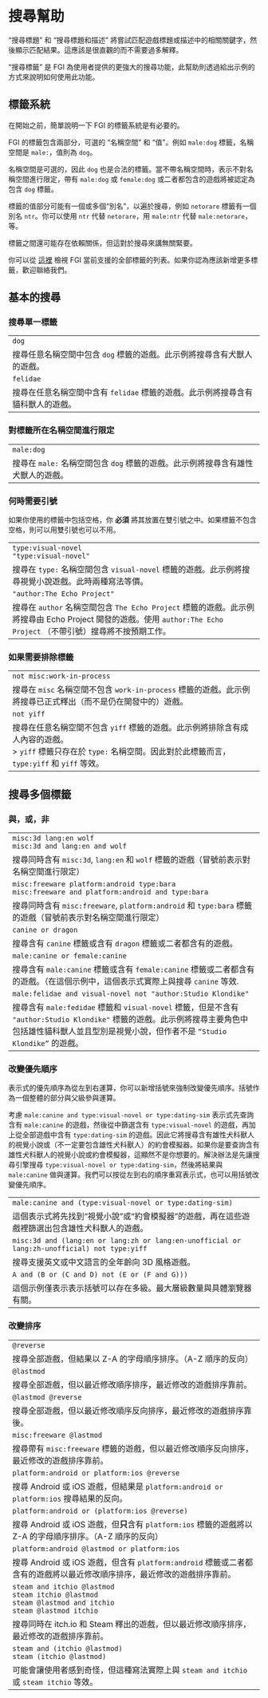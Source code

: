 # 搜尋幫助

“搜尋標題” 和 “搜尋標題和描述” 將嘗試匹配遊戲標題或描述中的相關關鍵字，然後顯示匹配結果。這應該是很直觀的而不需要過多解釋。

“搜尋標籤” 是 FGI 為使用者提供的更強大的搜尋功能，此幫助則透過給出示例的方式來說明如何使用此功能。

## 標籤系統

在開始之前，簡單說明一下 FGI 的標籤系統是有必要的。

FGI 的標籤包含兩部分，可選的 “名稱空間” 和 “值”。例如 `male:dog` 標籤，名稱空間是 `male:`，值則為 `dog`。

名稱空間是可選的，因此 `dog` 也是合法的標籤。當不帶名稱空間時，表示不對名稱空間進行限定，帶有 `male:dog` 或 `female:dog` 或二者都包含的遊戲將被認定為包含 `dog` 標籤。

標籤的值部分可能有一個或多個“別名”，以遍於搜尋，例如 `netorare` 標籤有一個別名 `ntr`。你可以使用 `ntr` 代替 `netorare`，用 `male:ntr` 代替 `male:netorare`，等。

標籤之間還可能存在依賴關係，但這對於搜尋來講無關緊要。

你可以從 [這裡](https://github.com/FurryGamesIndex/games/blob/master/doc/tags.zh-tw.md) 檢視 FGI 當前支援的全部標籤的列表。如果你認為應該新增更多標籤，歡迎聯絡我們。

## 基本的搜尋

### 搜尋單一標籤

| |
|-|
| `dog` |
| 搜尋任意名稱空間中包含 `dog` 標籤的遊戲。此示例將搜尋含有犬獸人的遊戲。 |
| `felidae` |
| 搜尋在任意名稱空間中含有 `felidae` 標籤的遊戲。此示例將搜尋含有貓科獸人的遊戲。 |

### 對標籤所在名稱空間進行限定

| |
|-|
| `male:dog` |
| 搜尋在 `male:` 名稱空間包含 `dog` 標籤的遊戲。此示例將搜尋含有雄性犬獸人的遊戲。 |

### 何時需要引號

如果你使用的標籤中包括空格，你 **必須** 將其放置在雙引號之中。如果標籤不包含空格，則可以用雙引號也可以不用。

| |
|-|
| `type:visual-novel`<br>`"type:visual-novel"` |
| 搜尋在 `type:` 名稱空間包含 `visual-novel` 標籤的遊戲。此示例將搜尋視覺小說遊戲。此時兩種寫法等價。 |
| `"author:The Echo Project"` |
| 搜尋在 `author` 名稱空間包含 `The Echo Project` 標籤的遊戲。此示例將搜尋由 Echo Project 開發的遊戲。使用 `author:The Echo Project` （不帶引號）搜尋將不按預期工作。 |

### 如果需要排除標籤

| |
|-|
| `not misc:work-in-process` |
| 搜尋在 `misc` 名稱空間不包含 `work-in-process` 標籤的遊戲。此示例將搜尋已正式釋出（而不是仍在開發中的）遊戲。 |
| `not yiff` |
| 搜尋在任意名稱空間不包含 `yiff` 標籤的遊戲。此示例將排除含有成人內容的遊戲。<br> > `yiff` 標籤只存在於 `type:` 名稱空間。因此對於此標籤而言，`type:yiff` 和 `yiff` 等效。 |

## 搜尋多個標籤

### 與，或，非

| |
|-|
| `misc:3d lang:en wolf`<br>`misc:3d and lang:en and wolf` |
| 搜尋同時含有 `misc:3d`, `lang:en` 和 `wolf` 標籤的遊戲（冒號前表示對名稱空間進行限定） |
| `misc:freeware platform:android type:bara`<br>`misc:freeware and platform:android and type:bara` |
| 搜尋同時含有 `misc:freeware`, `platform:android` 和 `type:bara` 標籤的遊戲（冒號前表示對名稱空間進行限定） |
| `canine or dragon` |
| 搜尋含有 `canine` 標籤或含有 `dragon` 標籤或二者都含有的遊戲。 |
| `male:canine or female:canine` |
| 搜尋含有 `male:canine` 標籤或含有 `female:canine` 標籤或二者都含有的遊戲。（在這個示例中，這個表示式實際上與搜尋 `canine` 等效. |
| `male:felidae and visual-novel not "author:Studio Klondike"` |
| 搜尋含有 `male:fedidae` 標籤和 `visual-novel` 標籤，但是不含有 `"author:Studio Klondike"` 標籤的遊戲。此示例將搜尋主要角色中包括雄性貓科獸人並且型別是視覺小說，但作者不是 `“Studio Klondike”` 的遊戲。 |

### 改變優先順序

表示式的優先順序為從左到右運算，你可以新增括號來強制改變優先順序。括號作為一個整體的部分與父級參與運算。

考慮 `male:canine and type:visual-novel or type:dating-sim` 表示式先查詢含有 `male:canine` 的遊戲，然後從中篩選含有 `type:visual-novel` 的遊戲，再加上從全部遊戲中含有 `type:dating-sim` 的遊戲。因此它將搜尋含有雄性犬科獸人的視覺小說或（不一定要包含雄性犬科獸人）的約會模擬器。如果你是要查詢含有雄性犬科獸人的視覺小說或約會模擬器，這顯然不是你想要的。解決辦法是先讓搜尋引擎搜尋 `type:visual-novel or type:dating-sim`，然後將結果與 `male:canine` 做與運算。我們可以按從左到右的順序重寫表示式，也可以用括號改變優先順序。

| |
|-|
| `male:canine and (type:visual-novel or type:dating-sim)` |
| 這個表示式將先找到“視覺小說”或“約會模擬器”的遊戲，再在這些遊戲裡篩選出包含雄性犬科獸人的遊戲。 |
| `misc:3d and (lang:en or lang:zh or lang:en-unofficial or lang:zh-unofficial) not type:yiff` |
| 搜尋支援英文或中文語言的全年齡向 3D 風格遊戲。 |
| `A and (B or (C and D) not (E or (F and G)))` |
| 這個示例僅表示表示括號可以存在多級。最大層級數量與具體瀏覽器有關。 |

### 改變排序

| |
|-|
| `@reverse` |
| 搜尋全部遊戲，但結果以 Z-A 的字母順序排序。（A-Z 順序的反向） |
| `@lastmod` |
| 搜尋全部遊戲，但以最近修改順序排序，最近修改的遊戲排序靠前。 |
| `@lastmod @reverse` |
| 搜尋全部遊戲，但以最近修改順序反向排序，最近修改的遊戲排序靠後。 |
| `misc:freeware @lastmod` |
| 搜尋帶有 `misc:freeware` 標籤的遊戲，但以最近修改順序反向排序，最近修改的遊戲排序靠前。 |
| `platform:android or platform:ios @reverse` |
| 搜尋 Android 或 iOS 遊戲，但結果是 `platform:android or platform:ios` 搜尋結果的反向。 |
| `platform:android or (platform:ios @reverse)` |
| 搜尋 Android 或 iOS 遊戲，但**只**含有 `platform:ios` 標籤的遊戲將以 Z-A 的字母順序排序。（A-Z 順序的反向） |
| `platform:android @lastmod or platform:ios` |
| 搜尋 Android 或 iOS 遊戲，但含有 `platform:android` 標籤或二者都含有的遊戲將以最近修改順序排序，最近修改的遊戲排序靠前。 |
| `steam and itchio @lastmod`<br>`steam itchio @lastmod`<br>`steam @lastmod and itchio`<br>`steam @lastmod itchio` |
| 搜尋同時在 itch.io 和 Steam 釋出的遊戲，但以最近修改順序排序，最近修改的遊戲排序靠前。 |
| `steam and (itchio @lastmod)`<br>`steam (itchio @lastmod)` |
| 可能會讓使用者感到奇怪，但這種寫法實際上與 `steam and itchio` 或 `steam itchio` 等效。 |
